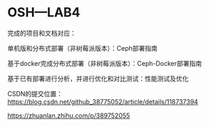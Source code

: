 # OSH—LAB4

完成的项目和文档对应：

单机版和分布式部署（非树莓派版本）：Ceph部署指南

基于docker完成分布式部署（非树莓派版本）：Ceph-Docker部署指南

基于已有部署进行分析，并进行优化和对比测试：性能测试及优化

CSDN的提交位置：
https://blog.csdn.net/github_38775052/article/details/118737394

https://zhuanlan.zhihu.com/p/389752055
